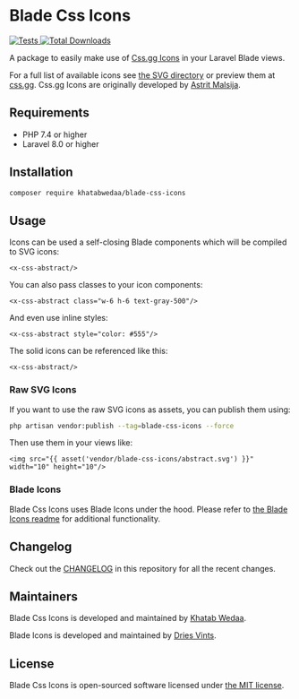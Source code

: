 # Blade Css Icons

<a href="https://github.com/khatabwedaa/blade-css-icons/actions?query=workflow%3ATests">
    <img src="https://github.com/khatabwedaa/blade-css-icons/workflows/Tests/badge.svg" alt="Tests">
</a>

<a href="https://packagist.org/packages/khatabwedaa/blade-css-icons">
    <img src="https://poser.pugx.org/khatabwedaa/blade-css-icons/d/total.svg" alt="Total Downloads">
</a>

A package to easily make use of [Css.gg Icons](https://github.com/astrit/css.gg) in your Laravel Blade views.

For a full list of available icons see [the SVG directory](resources/svg) or preview them at [css.gg](https://css.gg). Css.gg Icons are originally developed by [Astrit Malsija](https://twitter.com/AstritMalsija).

## Requirements

- PHP 7.4 or higher
- Laravel 8.0 or higher

## Installation

```bash
composer require khatabwedaa/blade-css-icons
```

## Usage

Icons can be used a self-closing Blade components which will be compiled to SVG icons:

```blade
<x-css-abstract/>
```

You can also pass classes to your icon components:

```blade
<x-css-abstract class="w-6 h-6 text-gray-500"/>
```

And even use inline styles:

```blade
<x-css-abstract style="color: #555"/>
```

The solid icons can be referenced like this:

```blade
<x-css-abstract/>
```

### Raw SVG Icons

If you want to use the raw SVG icons as assets, you can publish them using:

```bash
php artisan vendor:publish --tag=blade-css-icons --force
```

Then use them in your views like:

```blade
<img src="{{ asset('vendor/blade-css-icons/abstract.svg') }}" width="10" height="10"/>
```

### Blade Icons

Blade Css Icons uses Blade Icons under the hood. Please refer to [the Blade Icons readme](https://github.com/blade-ui-kit/blade-icons) for additional functionality.

## Changelog

Check out the [CHANGELOG](CHANGELOG.md) in this repository for all the recent changes.

## Maintainers

Blade Css Icons is developed and maintained by [Khatab Wedaa](https://twitter.com/khatabwedaa).

Blade Icons is developed and maintained by [Dries Vints](https://driesvints.com).

## License

Blade Css Icons is open-sourced software licensed under [the MIT license](LICENSE.md).
